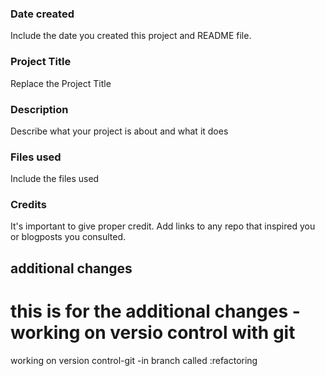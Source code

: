 ### Date created
Include the date you created this project and README file.

### Project Title
Replace the Project Title

### Description
Describe what your project is about and what it does

### Files used
Include the files used

### Credits
It's important to give proper credit. Add links to any repo that inspired you or blogposts you consulted.

## additional changes 
this is for the additional changes -working on versio control with git
=======
working on version control-git -in branch called :refactoring

